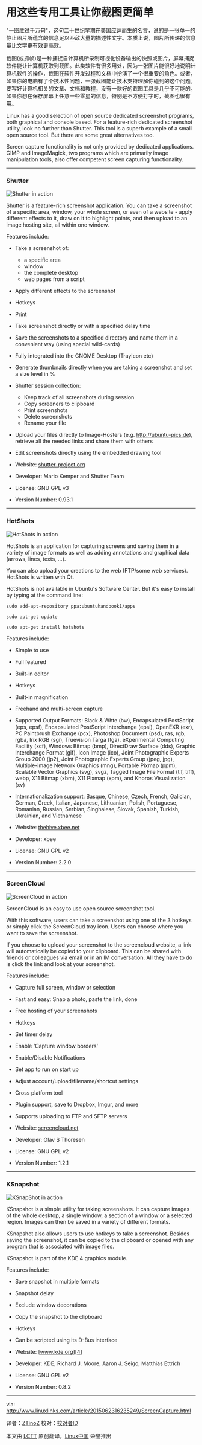 用这些专用工具让你截图更简单
================================================================================
"一图胜过千万句"，这句二十世纪早期在美国应运而生的名言，说的是一张单一的静止图片所蕴含的信息足以匹敌大量的描述性文字。本质上说，图片所传递的信息量比文字更有效更高效。

截图(或抓帧)是一种捕捉自计算机所录制可视化设备输出的快照或图片，屏幕捕捉软件能让计算机获取到截图。此类软件有很多用处，因为一张图片能很好地说明计算机软件的操作，截图在软件开发过程和文档中扮演了一个很重要的角色。或者，如果你的电脑有了个技术性问题，一张截图能让技术支持理解你碰到的这个问题。要写好计算机相关的文章、文档和教程，没有一款好的截图工具是几乎不可能的。如果你想在保存屏幕上任意一些零星的信息，特别是不方便打字时，截图也很有用。

Linux has a good selection of open source dedicated screenshot programs, both graphical and console based. For a feature-rich dedicated screenshot utility, look no further than Shutter. This tool is a superb example of a small open source tool. But there are some great alternatives too.

Screen capture functionality is not only provided by dedicated applications. GIMP and ImageMagick, two programs which are primarily image manipulation tools, also offer competent screen capturing functionality.

----------

### Shutter ###

![Shutter in action](http://www.linuxlinks.com/portal/content/reviews/Graphics/Screenshot-Shutter1.png)

Shutter is a feature-rich screenshot application. You can take a screenshot of a specific area, window, your whole screen, or even of a website - apply different effects to it, draw on it to highlight points, and then upload to an image hosting site, all within one window.

Features include: 


- Take a screenshot of:
    - a specific area
    - window
    - the complete desktop
    - web pages from a script
- Apply different effects to the screenshot
- Hotkeys
- Print
- Take screenshot directly or with a specified delay time
- Save the screenshots to a specified directory and name them in a convenient way (using special wild-cards)
- Fully integrated into the GNOME Desktop (TrayIcon etc)
- Generate thumbnails directly when you are taking a screenshot and set a size level in %
- Shutter session collection:
    - Keep track of all screenshots during session
    - Copy screeners to clipboard
    - Print screenshots
    - Delete screenshots
    - Rename your file
- Upload your files directly to Image-Hosters (e.g. http://ubuntu-pics.de), retrieve all the needed links and share them with others
- Edit screenshots directly using the embedded drawing tool

- Website: [shutter-project.org][1]
- Developer: Mario Kemper and Shutter Team
- License: GNU GPL v3
- Version Number: 0.93.1

----------

### HotShots ###

![HotShots in action](http://www.linuxlinks.com/portal/content/reviews/Graphics/Screenshot-HotShots.png)

HotShots is an application for capturing screens and saving them in a variety of image formats as well as adding annotations and graphical data (arrows, lines, texts, ...).

You can also upload your creations to the web (FTP/some web services). HotShots is written with Qt.

HotShots is not available in Ubuntu's Software Center. But it's easy to install by typing at the command line:

    sudo add-apt-repository ppa:ubuntuhandbook1/apps 
    
    sudo apt-get update
    
    sudo apt-get install hotshots

Features include:

- Simple to use
- Full featured
- Built-in editor
- Hotkeys
- Built-in magnification
- Freehand and multi-screen capture
- Supported Output Formats: Black & Whte (bw), Encapsulated PostScript (eps, epsf), Encapsulated PostScript Interchange (epsi), OpenEXR (exr), PC Paintbrush Exchange (pcx), Photoshop Document (psd), ras, rgb, rgba, Irix RGB (sgi), Truevision Targa (tga), eXperimental Computing Facility (xcf), Windows Bitmap (bmp), DirectDraw Surface (dds), Graphic Interchange Format (gif), Icon Image (ico), Joint Photographic Experts Group 2000 (jp2), Joint Photographic Experts Group (jpeg, jpg), Multiple-image Network Graphics (mng), Portable Pixmap (ppm), Scalable Vector Graphics (svg), svgz, Tagged Image File Format (tif, tiff), webp, X11 Bitmap (xbm), X11 Pixmap (xpm), and Khoros Visualization (xv)
- Internationalization support: Basque, Chinese, Czech, French, Galician, German, Greek, Italian, Japanese, Lithuanian, Polish, Portuguese, Romanian, Russian, Serbian, Singhalese, Slovak, Spanish, Turkish, Ukrainian, and Vietnamese

- Website: [thehive.xbee.net][2]
- Developer: xbee
- License: GNU GPL v2
- Version Number: 2.2.0

----------

### ScreenCloud ###

![ScreenCloud in action](http://www.linuxlinks.com/portal/content/reviews/Graphics/Screenshot-ScreenCloud.png)

ScreenCloud is an easy to use open source screenshot tool.

With this software, users can take a screenshot using one of the 3 hotkeys or simply click the ScreenCloud tray icon. Users can choose where you want to save the screenshot.

If you choose to upload your screenshot to the screencloud website, a link will automatically be copied to your clipboard. This can be shared with friends or colleagues via email or in an IM conversation. All they have to do is click the link and look at your screenshot.

Features include:

- Capture full screen, window or selection
- Fast and easy: Snap a photo, paste the link, done
- Free hosting of your screenshots
- Hotkeys
- Set timer delay
- Enable 'Capture window borders'
- Enable/Disable Notifications
- Set app to run on start up
- Adjust account/upload/filename/shortcut settings
- Cross platform tool
- Plugin support, save to Dropbox, Imgur, and more
- Supports uploading to FTP and SFTP servers

- Website: [screencloud.net][3]
- Developer: Olav S Thoresen
- License: GNU GPL v2
- Version Number: 1.2.1

----------

### KSnapshot ###

![KSnapShot in action](http://www.linuxlinks.com/portal/content/reviews/Graphics/Screenshot-KSnapshot.png)

KSnapshot is a simple utility for taking screenshots. It can capture images of the whole desktop, a single window, a section of a window or a selected region. Images can then be saved in a variety of different formats.

KSnapshot also allows users to use hotkeys to take a screenshot. Besides saving the screenshot, it can be copied to the clipboard or opened with any program that is associated with image files.

KSnapshot is part of the KDE 4 graphics module.

Features include:

- Save snapshot in multiple formats
- Snapshot delay
- Exclude window decorations
- Copy the snapshot to the clipboard
- Hotkeys
- Can be scripted using its D-Bus interface

- Website: [www.kde.org][4]
- Developer: KDE, Richard J. Moore, Aaron J. Seigo, Matthias Ettrich
- License: GNU GPL v2
- Version Number: 0.8.2

--------------------------------------------------------------------------------

via: http://www.linuxlinks.com/article/2015062316235249/ScreenCapture.html

译者：[ZTinoZ](https://github.com/ZTinoZ)
校对：[校对者ID](https://github.com/校对者ID)

本文由 [LCTT](https://github.com/LCTT/TranslateProject) 原创翻译，[Linux中国](https://linux.cn/) 荣誉推出

[1]:http://shutter-project.org/
[2]:http://thehive.xbee.net/
[3]:https://screencloud.net/
[4]:https://www.kde.org/applications/graphics/ksnapshot/
